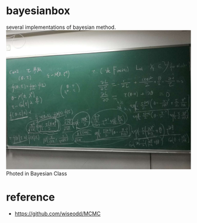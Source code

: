 # bayesianbox

several implementations of bayesian method.
![bayesian.jpeg](bayesian.jpeg)
Photed in Bayesian Class

# reference

*  https://github.com/wiseodd/MCMC
